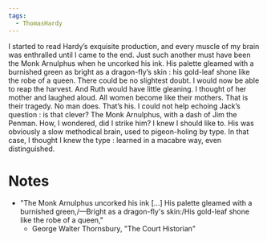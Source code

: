 ```yaml
---
tags:
  - ThomasHardy
---
```

I started to read Hardy’s exquisite production, and every muscle of my brain was enthralled until I came to the end. Just such another must have been the Monk Arnulphus when he uncorked his ink. His palette gleamed with a burnished green as bright as a dragon-fly’s skin : his gold-leaf shone like the robe of a queen. There could be no slightest doubt. I would now be able to reap the harvest. And Ruth would have little gleaning. I thought of her mother and laughed aloud. All women become like their mothers. That is their tragedy. No man does. That’s his. I could not help echoing Jack’s question : is that clever? The Monk Arnulphus, with a dash of Jim the Penman. How, I wondered, did I strike him? I knew I should like to. His was obviously a slow methodical brain, used to pigeon-holing by type. In that case, I thought I knew the type : learned in a macabre way, even distinguished.

# Notes
- "The Monk Arnulphus uncorked his ink [...] His palette gleamed with a burnished green,/—Bright as a dragon-fly's skin:/His gold-leaf shone like the robe of a queen,"
	- George Walter Thornsbury, "The Court Historian"